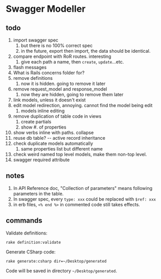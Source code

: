 # Swagger Modeller


## todo

1. import swagger spec
    1. but there is no 100% correct spec
    1. in the future, export then import, the data should be identical.
1. compare endpoint with RoR routes. interesting
    1. give each path a name, then `create`, `update`...etc.
1. flash messages
1. What is Rails concerns folder for?
1. remove definitions
    1. now it is hidden. going to remove it later
1. remove request_model and response_model
    1. now they are hidden, going to remove them later
1. link models, unless it doesn't exist
1. edit model redirection, annoying. cannot find the model being edit
    1. models inline editing
1. remove duplication of table code in views
    1. create partials
    1. show #. of properties
1. show verbs inline with paths. collapse
1. reuse db table? -- active record inheritance
1. check duplicate models automatically
    1. same properties list but different name
1. check weird named top level models, make them non-top level.
1. swagger required attribute


## notes

1. In API Reference doc, "Collection of parameters" means following parameters in the table.
1. In swagger spec, every `type: xxx`  could be replaced with `$ref: xxx`
1. in erb files, `<% end %>` in commented code still takes effects.


## commands

Validate definitions:

```
rake definition:validate
```

Generate CSharp code:

```
rake generate:csharp dir=~/Desktop/generated
```

Code will be saved in directory `~/Desktop/generated`.
